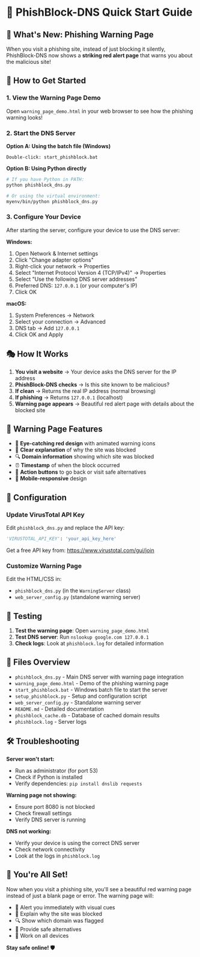 # 🚨 PhishBlock-DNS Quick Start Guide

## 🎯 What's New: Phishing Warning Page

When you visit a phishing site, instead of just blocking it silently, PhishBlock-DNS now shows a **striking red alert page** that warns you about the malicious site!

## 🚀 How to Get Started

### 1. View the Warning Page Demo
Open `warning_page_demo.html` in your web browser to see how the phishing warning looks!

### 2. Start the DNS Server
**Option A: Using the batch file (Windows)**
```
Double-click: start_phishblock.bat
```

**Option B: Using Python directly**
```bash
# If you have Python in PATH:
python phishblock_dns.py

# Or using the virtual environment:
myenv/bin/python phishblock_dns.py
```

### 3. Configure Your Device
After starting the server, configure your device to use the DNS server:

**Windows:**
1. Open Network & Internet settings
2. Click "Change adapter options"
3. Right-click your network → Properties
4. Select "Internet Protocol Version 4 (TCP/IPv4)" → Properties
5. Select "Use the following DNS server addresses"
6. Preferred DNS: `127.0.0.1` (or your computer's IP)
7. Click OK

**macOS:**
1. System Preferences → Network
2. Select your connection → Advanced
3. DNS tab → Add `127.0.0.1`
4. Click OK and Apply

## 🎭 How It Works

1. **You visit a website** → Your device asks the DNS server for the IP address
2. **PhishBlock-DNS checks** → Is this site known to be malicious?
3. **If clean** → Returns the real IP address (normal browsing)
4. **If phishing** → Returns `127.0.0.1` (localhost)
5. **Warning page appears** → Beautiful red alert page with details about the blocked site

## 🎨 Warning Page Features

- 🚨 **Eye-catching red design** with animated warning icons
- 📝 **Clear explanation** of why the site was blocked
- 🔍 **Domain information** showing which site was blocked
- ⏰ **Timestamp** of when the block occurred
- 🔗 **Action buttons** to go back or visit safe alternatives
- 📱 **Mobile-responsive** design

## 🔧 Configuration

### Update VirusTotal API Key
Edit `phishblock_dns.py` and replace the API key:
```python
'VIRUSTOTAL_API_KEY': 'your_api_key_here'
```

Get a free API key from: https://www.virustotal.com/gui/join

### Customize Warning Page
Edit the HTML/CSS in:
- `phishblock_dns.py` (in the `WarningServer` class)
- `web_server_config.py` (standalone warning server)

## 🧪 Testing

1. **Test the warning page**: Open `warning_page_demo.html`
2. **Test DNS server**: Run `nslookup google.com 127.0.0.1`
3. **Check logs**: Look at `phishblock.log` for detailed information

## 📁 Files Overview

- `phishblock_dns.py` - Main DNS server with warning page integration
- `warning_page_demo.html` - Demo of the phishing warning page
- `start_phishblock.bat` - Windows batch file to start the server
- `setup_phishblock.py` - Setup and configuration script
- `web_server_config.py` - Standalone warning server
- `README.md` - Detailed documentation
- `phishblock_cache.db` - Database of cached domain results
- `phishblock.log` - Server logs

## 🛠️ Troubleshooting

**Server won't start:**
- Run as administrator (for port 53)
- Check if Python is installed
- Verify dependencies: `pip install dnslib requests`

**Warning page not showing:**
- Ensure port 8080 is not blocked
- Check firewall settings
- Verify DNS server is running

**DNS not working:**
- Verify your device is using the correct DNS server
- Check network connectivity
- Look at the logs in `phishblock.log`

## 🎉 You're All Set!

Now when you visit a phishing site, you'll see a beautiful red warning page instead of just a blank page or error. The warning page will:

- 🚨 Alert you immediately with visual cues
- 📝 Explain why the site was blocked
- 🔍 Show which domain was flagged
- 🔗 Provide safe alternatives
- 📱 Work on all devices

**Stay safe online! 🛡️** 